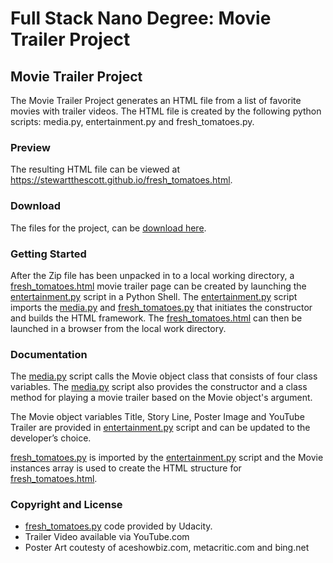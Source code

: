 # Full Stack Nano Degree: Movie Trailer Project #

## Movie Trailer Project ##

The Movie Trailer Project generates an HTML file from a list of
favorite movies with trailer videos. The HTML file is created by the following python
scripts: media.py, entertainment.py and fresh_tomatoes.py.

### Preview ###

The resulting HTML file can be viewed at https://stewartthescott.github.io/fresh_tomatoes.html.

### Download ###

The files for the project, can be [download here](https://stewartthescott.github.io/download/StewarttheScott.github.io-master.zip).

### Getting Started ###

After the Zip file has been unpacked in to a local working directory, a [fresh_tomatoes.html](https://stewartthescott.github.io/fresh_tomatoes.html)
movie trailer page can be created by launching the [entertainment.py](https://github.com/StewarttheScott/StewarttheScott.github.io/blob/master/entertainment_center.py) script in a Python Shell.
The [entertainment.py](https://github.com/StewarttheScott/StewarttheScott.github.io/blob/master/entertainment_center.py)
script imports the [media.py](https://github.com/StewarttheScott/StewarttheScott.github.io/blob/master/media.py)
and [fresh_tomatoes.py](https://github.com/StewarttheScott/StewarttheScott.github.io/blob/master/fresh_tomatoes.py) that initiates the constructor and builds the HTML framework. The [fresh_tomatoes.html](https://stewartthescott.github.io/fresh_tomatoes.html) can then be launched in a browser from the local work directory.

### Documentation ###

The [media.py](https://github.com/StewarttheScott/StewarttheScott.github.io/blob/master/media.py) script calls
the Movie object class that consists of four class variables. The [media.py](https://github.com/StewarttheScott/StewarttheScott.github.io/blob/master/media.py) script also provides the
constructor and a class method for playing a movie trailer based on the Movie object's argument.

The Movie object variables Title, Story Line, Poster Image and YouTube Trailer
 are provided in [entertainment.py](https://github.com/StewarttheScott/StewarttheScott.github.io/blob/master/entertainment_center.py)
script and can be updated to the developer’s choice.

[fresh_tomatoes.py](https://github.com/StewarttheScott/StewarttheScott.github.io/blob/master/fresh_tomatoes.py) is imported by the [entertainment.py](https://github.com/StewarttheScott/StewarttheScott.github.io/blob/master/entertainment_center.py)
script and the Movie instances array is used to create the HTML structure for [fresh_tomatoes.html](https://stewartthescott.github.io/fresh_tomatoes.html).

### Copyright and License ###

* [fresh_tomatoes.py](https://github.com/StewarttheScott/StewarttheScott.github.io/blob/master/fresh_tomatoes.py) code provided by Udacity.
* Trailer Video available via YouTube.com
* Poster Art coutesty of aceshowbiz.com, metacritic.com and bing.net

 
